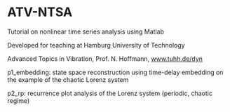 # ATV-NTSA
Tutorial on nonlinear time series analysis using Matlab

Developed for teaching at Hamburg University of Technology

Advanced Topics in Vibration, Prof. N. Hoffmann,
www.tuhh.de/dyn



p1_embedding: state space reconstruction using time-delay embedding on the example of the chaotic Lorenz system

p2_rp: recurrence plot analysis of the Lorenz system (periodic, chaotic regime)
